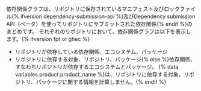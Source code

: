依存関係グラフは、リポジトリに保存されているマニフェスト及びロックファイル{% ifversion dependency-submission-api %}及びDependency submission API（ベータ）を使ってリポジトリにサブミットされた依存関係{% endif %}のまとめです。 それぞれのリポジトリにおいて、依存関係グラフは以下を表示します。{% ifversion fpt or ghec %}

- リポジトリが依存している依存関係、エコシステム、パッケージ
- リポジトリに依存する対象、リポジトリ、パッケージ{% else %}依存関係、すなわちリポジトリが依存するエコシステムとパッケージ。 {% data variables.product.product_name %}は、リポジトリに依存する対象、リポジトリ、パッケージに関する情報を計算しません。{% endif %}
